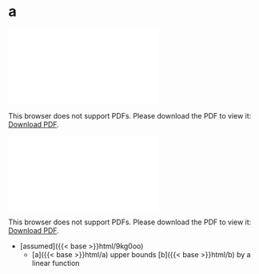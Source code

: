 # a




<object data="../local_a.pdf" type="application/pdf" width="100%" height="480px"><embed src="../local_a.pdf"><p>This browser does not support PDFs. Please download the PDF to view it: <a href="../local_a.pdf">Download PDF</a>.</p></embed></object>


<object data="../inclusions_a.pdf" type="application/pdf" width="100%" height="480px"><embed src="../inclusions_a.pdf"><p>This browser does not support PDFs. Please download the PDF to view it: <a href="../inclusions_a.pdf">Download PDF</a>.</p></embed></object>

*  [assumed]({{< base >}}html/9kg0oo)
    * [a]({{< base >}}html/a) upper bounds [b]({{< base >}}html/b) by a linear function